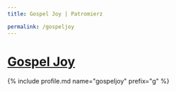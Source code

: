 ```yaml
---
title: Gospel Joy | Patromierz

permalink: /gospeljoy
---
```


# [Gospel Joy](https://patronite.pl/gospeljoy)

{% include profile.md name="gospeljoy" prefix="g" %}
